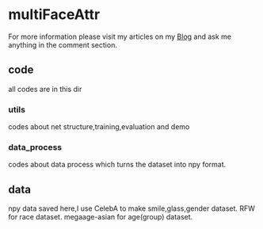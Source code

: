 # multiFaceAttr
For more information please visit my articles on my [Blog](http://www.gucongrong.cool/ "Blog") and ask me anything in the comment section.
## code
all codes are in this dir
### utils
codes about net structure,training,evaluation and demo
### data_process
codes about data process which turns the dataset into npy format.
## data
npy data saved here,I use CelebA to make smile,glass,gender dataset.
RFW for race dataset.
megaage-asian for age(group) dataset.
